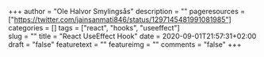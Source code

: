 +++
author = "Ole Halvor Smylingsås"
description = ""
pageresources = ["https://twitter.com/jainsanmati846/status/1297145481991081985"]
categories = []
tags = ["react", "hooks", "useeffect"]     
slug = ""
title = "React UseEffect Hook"
date = 2020-09-01T21:57:31+02:00
draft = "false"
featuretext = ""
featureimg = ""
comments = "false"
+++